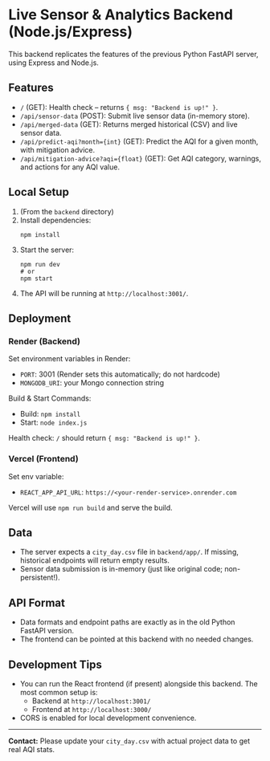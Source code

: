 # Live Sensor & Analytics Backend (Node.js/Express)

This backend replicates the features of the previous Python FastAPI server, using Express and Node.js.

## Features
- `/` (GET): Health check – returns `{ msg: "Backend is up!" }`.
- `/api/sensor-data` (POST): Submit live sensor data (in-memory store).
- `/api/merged-data` (GET): Returns merged historical (CSV) and live sensor data.
- `/api/predict-aqi?month={int}` (GET): Predict the AQI for a given month, with mitigation advice.
- `/api/mitigation-advice?aqi={float}` (GET): Get AQI category, warnings, and actions for any AQI value.

## Local Setup
1. (From the `backend` directory)
2. Install dependencies:
   ```
   npm install
   ```
3. Start the server:
   ```
   npm run dev
   # or
   npm start
   ```
4. The API will be running at `http://localhost:3001/`.

## Deployment

### Render (Backend)
Set environment variables in Render:
- `PORT`: 3001 (Render sets this automatically; do not hardcode)
- `MONGODB_URI`: your Mongo connection string

Build & Start Commands:
- Build: `npm install`
- Start: `node index.js`

Health check: `/` should return `{ msg: "Backend is up!" }`.

### Vercel (Frontend)
Set env variable:
- `REACT_APP_API_URL`: `https://<your-render-service>.onrender.com`

Vercel will use `npm run build` and serve the build.

## Data
- The server expects a `city_day.csv` file in `backend/app/`. If missing, historical endpoints will return empty results.
- Sensor data submission is in-memory (just like original code; non-persistent!).

## API Format
- Data formats and endpoint paths are exactly as in the old Python FastAPI version.
- The frontend can be pointed at this backend with no needed changes.

## Development Tips
- You can run the React frontend (if present) alongside this backend. The most common setup is:
  - Backend at `http://localhost:3001/`
  - Frontend at `http://localhost:3000/`
- CORS is enabled for local development convenience.

---
**Contact:** Please update your `city_day.csv` with actual project data to get real AQI stats.
